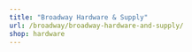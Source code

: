 ```yaml
---
title: "Broadway Hardware & Supply"
url: /broadway/broadway-hardware-and-supply/
shop: hardware
---
```

